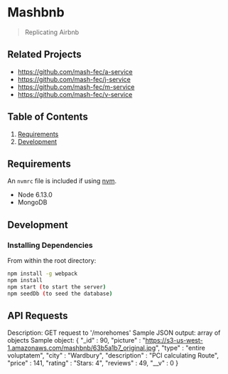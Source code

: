 # Mashbnb

> Replicating Airbnb

## Related Projects

  - https://github.com/mash-fec/a-service
  - https://github.com/mash-fec/j-service
  - https://github.com/mash-fec/m-service
  - https://github.com/mash-fec/v-service

## Table of Contents

1. [Requirements](#requirements)
2. [Development](#development)

## Requirements

An `nvmrc` file is included if using [nvm](https://github.com/creationix/nvm).

- Node 6.13.0
- MongoDB

## Development

### Installing Dependencies

From within the root directory:

```sh
npm install -g webpack
npm install
npm start (to start the server)
npm seedDb (to seed the database)
```

## API Requests
Description: GET request to '/morehomes'
Sample JSON output: array of objects
Sample object:
{
  "_id" : 90,
  "picture" : "https://s3-us-west-1.amazonaws.com/mashbnb/63b5a1b7_original.jpg",
  "type" : "entire voluptatem",
  "city" : "Wardbury",
  "description" : "PCI calculating Route",
  "price" : 141,
  "rating" : "Stars: 4",
  "reviews" : 49,
  "__v" : 0
}

